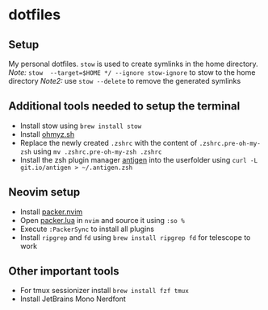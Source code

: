 # dotfiles

## Setup

My personal dotfiles. `stow` is used to create symlinks in the home directory.
_Note:_ `stow  --target=$HOME */ --ignore stow-ignore` to stow to the home directory
_Note2:_ use `stow --delete` to remove the generated symlinks


## Additional tools needed to setup the terminal

- Install stow using `brew install stow`
- Install [ohmyz.sh](https://ohmyz.sh/#install)
- Replace the newly created `.zshrc` with the content of `.zshrc.pre-oh-my-zsh`
  using `mv .zshrc.pre-oh-my-zsh .zshrc`
- Install the zsh plugin manager
  [antigen](https://github.com/zsh-users/antigen) into the userfolder using
  `curl -L git.io/antigen > ~/.antigen.zsh`

## Neovim setup

- Install [packer.nvim](https://github.com/wbthomason/packer.nvim?tab=readme-ov-file#quickstart)
- Open [packer.lua](nvim/.config/nvim/lua/wysstobi/packer.lua) in `nvim` and
  source it using `:so %`
- Execute `:PackerSync` to install all plugins
- Install `ripgrep` and `fd` using `brew install ripgrep fd` for telescope to work

## Other important tools

- For tmux sessionizer install `brew install fzf tmux`
- Install JetBrains Mono Nerdfont
